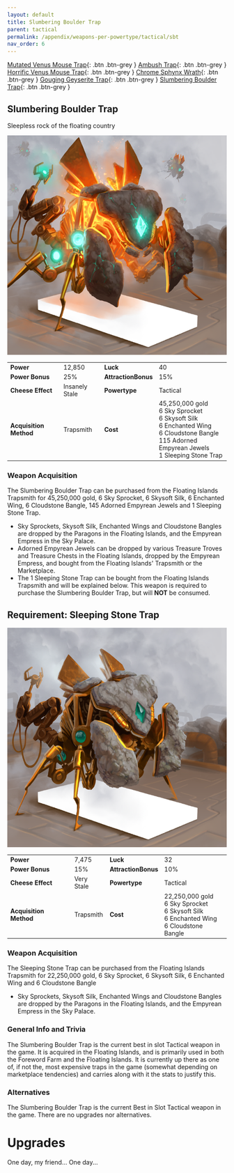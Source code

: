 ```yaml
---
layout: default
title: Slumbering Boulder Trap
parent: tactical
permalink: /appendix/weapons-per-powertype/tactical/sbt
nav_order: 6
---
```

<span class="fs-1">[Mutated Venus Mouse Trap](/appendix/weapons-per-powertype/tactical/mvmt){: .btn .btn-grey } </span><span class="fs-1"> [Ambush Trap](/appendix/weapons-per-powertype/tactical/ambush){: .btn .btn-grey } </span><span class="fs-1"> [Horrific Venus Mouse Trap](/appendix/weapons-per-powertype/tactical/hvmt){: .btn .btn-grey } </span><span class="fs-1"> [Chrome Sphynx Wrath](/appendix/weapons-per-powertype/tactical/csw){: .btn .btn-grey } </span><span class="fs-1"> [Gouging Geyserite Trap](/appendix/weapons-per-powertype/tactical/ggt){: .btn .btn-grey } </span><span class="fs-1"> [Slumbering Boulder Trap](/appendix/weapons-per-powertype/tactical/sbt){: .btn .btn-grey } </span>


## Slumbering Boulder Trap
Sleepless rock of the floating country

<img src="/assets/images/weapons/sbt.png" alt="scary sleeping bug" width="600">

|||||
|---|---|---|---|
| __Power__ 	| 12,850| __Luck__ 	| 40 	|
| __Power Bonus__ 	| 25% 	|__AttractionBonus__ 	| 15% 	|
| __Cheese Effect__ 	| Insanely Stale 	| __Powertype__ 	| Tactical 	|
| __Acquisition Method__ 	| Trapsmith 	| __Cost__ 	| 45,250,000 gold <br> 6 Sky Sprocket <br> 6 Skysoft Silk <br> 6 Enchanted Wing <br> 6 Cloudstone Bangle <br> 115 Adorned Empyrean Jewels <br> 1 Sleeping Stone Trap	|

### Weapon Acquisition
The Slumbering Boulder Trap can be purchased from the Floating Islands Trapsmith for 45,250,000 gold, 6 Sky Sprocket, 6 Skysoft Silk, 6 Enchanted Wing, 6 Cloudstone Bangle, 145 Adorned Empyrean Jewels and 1 Sleeping Stone Trap.
- Sky Sprockets, Skysoft Silk, Enchanted Wings and Cloudstone Bangles are dropped by the Paragons in the Floating Islands, and the Empyrean Empress in the Sky Palace.
- Adorned Empyrean Jewels can be dropped by various Treasure Troves and Treasure Chests in the Floating Islands, dropped by the Empyrean Empress, and bought from the Floating Islands' Trapsmith or the Marketplace.
- The 1 Sleeping Stone Trap can be bought from the Floating Islands Trapsmith and will be explained below. This weapon is required to purchase the Slumbering Boulder Trap, but will **NOT** be consumed.

## Requirement: Sleeping Stone Trap

<img src="/assets/images/weapons/sst.png" alt="Sleepy Stagbeetle Trap" width="600">

|||||
|---|---|---|---|
| __Power__ 	| 7,475| __Luck__ 	| 32 	|
| __Power Bonus__ 	| 15% 	|__AttractionBonus__ 	| 10% 	|
| __Cheese Effect__ 	| Very Stale 	| __Powertype__ 	| Tactical 	|
| __Acquisition Method__ 	| Trapsmith 	| __Cost__ 	| 22,250,000 gold <br> 6 Sky Sprocket <br> 6 Skysoft Silk <br> 6 Enchanted Wing <br> 6 Cloudstone Bangle	|

### Weapon Acquisition
The Sleeping Stone Trap can be purchased from the Floating Islands Trapsmith for 22,250,000 gold, 6 Sky Sprocket, 6 Skysoft Silk, 6 Enchanted Wing and 6 Cloudstone Bangle
- Sky Sprockets, Skysoft Silk, Enchanted Wings and Cloudstone Bangles are dropped by the Paragons in the Floating Islands, and the Empyrean Empress in the Sky Palace.

### General Info and Trivia
The Slumbering Boulder Trap is the current best in slot Tactical weapon in the game. It is acquired in the Floating Islands, and is primarily used in both the Foreword Farm and the Floating Islands. It is currently up there as one of, if not the, most expensive traps in the game (somewhat depending on marketplace tendencies) and carries along with it the stats to justify this.

### Alternatives
The Slumbering Boulder Trap is the current Best in Slot Tactical weapon in the game. There are no upgrades nor alternatives.

# Upgrades
One day, my friend...
One day...
